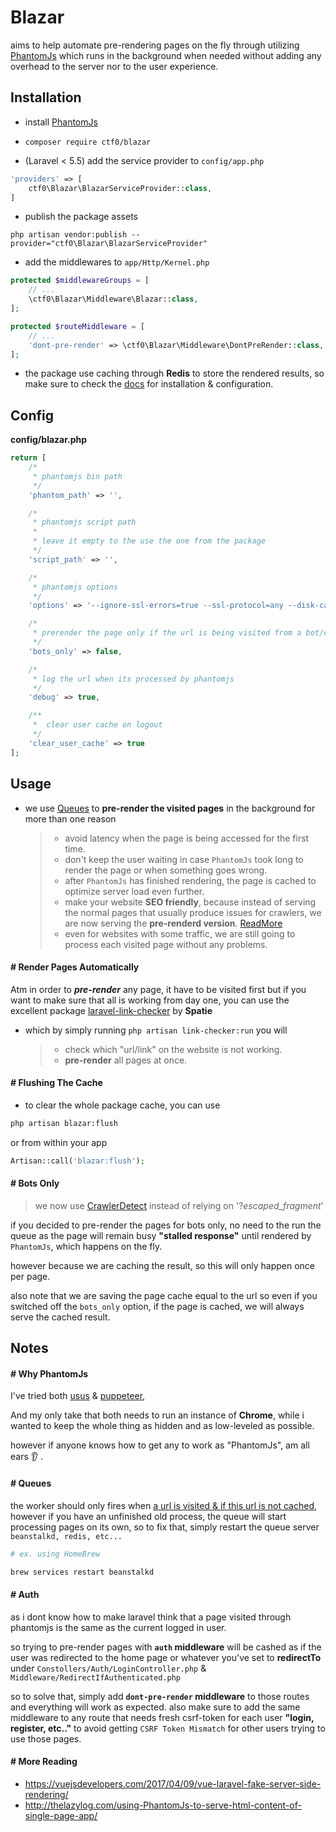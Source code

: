 # Blazar

aims to help automate pre-rendering pages on the fly through utilizing [PhantomJs](phantomjs.org) which runs in the background when needed without adding any overhead to the server nor to the user experience.

## Installation

- install [PhantomJs](http://phantomjs.org/download.html)

- `composer require ctf0/blazar`

- (Laravel < 5.5) add the service provider to `config/app.php`

```php
'providers' => [
    ctf0\Blazar\BlazarServiceProvider::class,
]
```

- publish the package assets

`php artisan vendor:publish --provider="ctf0\Blazar\BlazarServiceProvider"`

- add the middlewares to `app/Http/Kernel.php`

```php
protected $middlewareGroups = [
    // ...
    \ctf0\Blazar\Middleware\Blazar::class,
];

protected $routeMiddleware = [
    // ...
    'dont-pre-render' => \ctf0\Blazar\Middleware\DontPreRender::class,
];
```

- the package use caching through **Redis** to store the rendered results, so make sure to check the [docs](https://laravel.com/docs/5.4/redis) for installation & configuration.

## Config
**config/blazar.php**

```php
return [
    /*
     * phantomjs bin path
     */
    'phantom_path' => '',

    /*
     * phantomjs script path
     *
     * leave it empty to the use the one from the package
     */
    'script_path' => '',

    /*
     * phantomjs options
     */
    'options' => '--ignore-ssl-errors=true --ssl-protocol=any --disk-cache=false --debug=true 2>&1',

    /*
     * prerender the page only if the url is being visited from a bot/crawler
     */
    'bots_only' => false,

    /*
     * log the url when its processed by phantomjs
     */
    'debug' => true,

    /**
     *  clear user cache on logout
     */
    'clear_user_cache' => true
];
```

## Usage

- we use [Queues](https://laravel.com/docs/5.4/events#queued-event-listeners) to **pre-render the visited pages** in the background for more than one reason

    >- avoid latency when the page is being accessed for the first time.
    >- don't keep the user waiting in case `PhantomJs` took long to render the page or when something goes wrong.
    >- after `PhantomJs` has finished rendering, the page is cached to optimize server load even further.
    >- make your website **SEO friendly**, because instead of serving the normal pages that usually produce issues for crawlers, we are now serving the **pre-renderd version**. [ReadMore](#render-pages-automatically)
    >- even for websites with some traffic, we are still going to process each visited page without any problems.

#### # Render Pages Automatically

Atm in order to ***pre-render*** any page, it have to be visited first but if you want to make sure that all is working from day one, you can use the excellent package [laravel-link-checker](https://packagist.org/packages/spatie/laravel-link-checker) by **Spatie**

- which by simply running `php artisan link-checker:run` you will

    >- check which "url/link" on the website is not working.
    >- **pre-render** all pages at once.

#### # Flushing The Cache

- to clear the whole package cache, you can use

```bash
php artisan blazar:flush
```

or from within your app

```php
Artisan::call('blazar:flush');
```

#### # Bots Only

> we now use [CrawlerDetect](https://github.com/JayBizzle/Laravel-Crawler-Detect) instead of relying on '?_escaped_fragment_'

if you decided to pre-render the pages for bots only, no need to the run the queue as the page will remain busy **"stalled response"** until rendered by `PhantomJs`, which happens on the fly.

however because we are caching the result, so this will only happen once per page.

also note that we are saving the page cache equal to the url so even if you switched off the `bots_only` option, if the page is cached, we will always serve the cached result.

## Notes

#### # Why PhantomJs

I've tried both [usus](https://github.com/gajus/usus) & [puppeteer](https://github.com/GoogleChrome/puppeteer),

And my only take that both needs to run an instance of **Chrome**, while i wanted to keep the whole thing as hidden and as low-leveled as possible.

however if anyone knows how to get any to work as "PhantomJs", am all ears :ear: .

#### # Queues

the worker should only fires when <u>a url is visited & if this url is not cached</u>,
however if you have an unfinished old process, the queue will start processing pages on its own, so to fix that, simply restart the queue server `beanstalkd, redis, etc...`

```bash
# ex. using HomeBrew

brew services restart beanstalkd
```

#### # Auth

as i dont know how to make laravel think that a page visited through phantomjs is the same as the current logged in user.

so trying to pre-render pages with **`auth` middleware** will be cashed as if the user was redirected to the home page or whatever you've set to **redirectTo** under `Constollers/Auth/LoginController.php` & `Middleware/RedirectIfAuthenticated.php`

so to solve that, simply add **`dont-pre-render` middleware** to those routes and everything will work as expected.
also make sure to add the same middleware to any route that needs fresh csrf-token for each user **"login, register, etc.."** to avoid getting `CSRF Token Mismatch` for other users trying to use those pages.

#### # More Reading
- https://vuejsdevelopers.com/2017/04/09/vue-laravel-fake-server-side-rendering/
- http://thelazylog.com/using-PhantomJs-to-serve-html-content-of-single-page-app/
